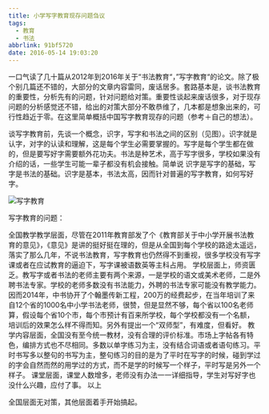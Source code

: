 ```yaml
---
title: 小学写字教育现存问题刍议
tags:
  - 教育
  - 书法
abbrlink: 91bf5720
date: 2016-05-14 19:03:20
---
```

一口气读了几十篇从2012年到2016年关于“书法教育“，”写字教育“的论文。除了极个别几篇还不错的，大部分的文章内容雷同，废话居多。套路基本是，谈书法教育的重要性，分析先有的问题，针对问题给对策。重要性谈起来废话很多，对于现存问题的分析感觉还不错，给出的对策大部分不敢恭维了，几本都是想象出来的，可行性趋近于零。在这里简单概括中国写字教育现存的问题（参考＋自己的想法）。

<!-- more -->

谈写字教育前，先谈一个概念，识字，写字和书法之间的区别（见图）。识字就是认字，对字的认读和理解，这是每个学生必需要掌握的。写字是每个学生都在做的，但是要写好字需要额外花功夫。书法是种艺术，高于写字很多，学校如果没有介绍的话，一些学生可能一辈子都没有机会接触。简单说 识字是写字的基础，写字是书法的基础。识字是基本，书法太高，因而针对普遍的写字教育，如何写好字。

![写字教育](https://i.imgur.com/F9Kj0DL.png)


写字教育的问题：

全国教学教学层面，尽管在2011年教育部发了个《教育部关于中小学开展书法教育的意见》，《意见》是讲的挺好挺在理的，但是从全国到每个学校的路途太遥远，落实了那么几年，不说书法教育，写字教育也仍然得不到重视，很多学校没有写字课或者在应试教育的逼迫下，写字课被语数英等主科占用。
学校层面上，师资匮乏。教写字或者书法的老师主要有两个来源，一是学校的语文或美术老师，二是外聘书法专家。学校的老师多数没有书法能力，外聘的书法专家可能没有教学能力。因而2014年，中书协开了个翰墨传新工程，200万的经费起步，在当年培训了来自12个省的1000名中小学书法老师，很赞，但是显然不够，每个省以100名老师算，假设每个省10个市，每个市预计有百来所学校，每个学校都没有一个名额，培训后的效果怎么样不得而知。另外有提出一个“双师型”，有难度，但看好。
教学内容层面，全国没有至今统一教材，没有合理的评价标准。市场上字帖各有特色，编排方式也不尽相同。多数以单字练习为主，没有结合词语或者语句练习。平时书写多以整句的书写为主，整句练习的目的是为了平时在写字的时候，碰到学过的字会自然而然的用学过的方式，而不是学的时候写一个样子，平时写是另外一个样子。
课堂层面，课堂人数增多，老师没有办法一一详细指导，学生对写好字也没什么兴趣，应付了事。
以上

全国层面无对策，其他层面着手开始搞起。
